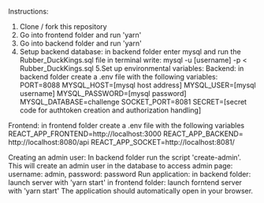 Instructions:
1. Clone  / fork this repository
2. Go into frontend folder and run 'yarn'
3. Go into backend folder and run 'yarn'
4. Setup backend database: 
	in backend folder enter mysql and run the Rubber_DuckKings.sql file
	in terminal write: mysql -u [username] -p < Rubber_DuckKings.sql
5.Set up environmental variables:
Backend: in backend folder create a .env file with the following variables:
PORT=8088
MYSQL_HOST=[mysql host address]
MYSQL_USER=[mysql username]
MYSQL_PASSWORD=[mysql password]
MYSQL_DATABASE=challenge
SOCKET_PORT=8081
SECRET=[secret code for authtoken creation and authorization handling]

Frontend: in frontend folder create a .env file with the following variables
REACT_APP_FRONTEND=http://localhost:3000
REACT_APP_BACKEND= http://localhost:8080/api
REACT_APP_SOCKET=http://localhost:8081/

Creating an admin user: 
In backend folder run the script 'create-admin'. This will create an admin user in the database to access admin page: username: admin, password: password
Run application:
in backend folder: launch server with 'yarn start'
in frontend folder: launch forntend server with 'yarn start'
The application should automatically open in your browser.
